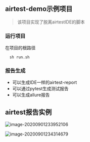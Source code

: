 ## airtest-demo示例项目

> 该项目实现了脱离airtestIDE的脚本


### 运行项目

在项目的根路径

```shell
  sh run.sh
```

### 报告生成

- 可以生成IDE一样的airtest-report
- 可以通过pytest生成测试报告
- 可以生成allure报告

## airtest报告实例

![image-20200901233952106](https://i.loli.net/2020/09/01/DNX3qSCEQyfB46o.png)

![image-20200901234314679](https://i.loli.net/2020/09/01/ZLOWzwTxV2gH3DU.png)